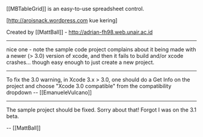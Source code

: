 [[MBTableGrid]] is an easy-to-use spreadsheet control.

[http://aroisnack.wordpress.com kue kering]

Created by [[MattBall]] - http://adrian-fh98.web.unair.ac.id

----
nice one - note the sample code project complains about it being made with a newer (> 3.0) version of xcode, and then it fails to build and/or xcode crashes... though easy enough to just create a new project.

----

To fix the 3.0 warning, in Xcode 3.x > 3.0, one should do a Get Info on the project and choose "Xcode 3.0 compatible" from the compatibility dropdown -- [[EmanueleVulcano]]

---- 
The sample project should be fixed. Sorry about that! Forgot I was on the 3.1 beta.

-- [[MattBall]]